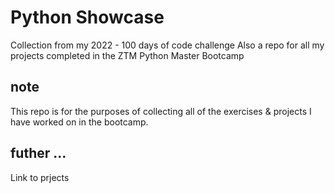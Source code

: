 # Python Showcase

Collection from my 2022 - 100 days of code challenge
Also a repo for all my projects completed in the ZTM Python Master Bootcamp


## note

This repo is for the purposes of collecting all of the exercises & projects I have worked on in the bootcamp.


## futher ...

Link to prjects 


